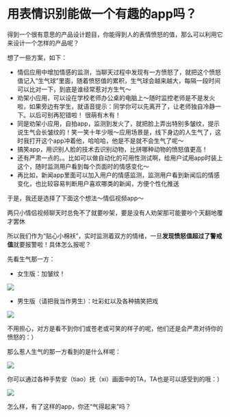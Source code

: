 # 用表情识别能做一个有趣的app吗？

得到一个很有意思的产品设计题目，你能得到人的表情愤怒的值，那么可以利用它来设计一个怎样的产品呢？

想了一些方案，如下：

* 情侣应用中增加情感的监测，当聊天过程中发现有一方愤怒了，就把这个愤怒值记入“生气球”里面，随着愤怒值的累积，生气球会越来越大，每隔一段时间可以比对一下，到底是谁经常惹对方生气～
* 劝架小应用，可以设在学校老师办公桌的电脑上～随时监控老师是不是发火啦，如果旁边有学生，就语音提示：同学你可以先离开了，让老师独自冷静一下。以后可别再犯错啦！  很萌有木有！
* 同是劝架小应用，自拍app，监测到发火了，就把脸上弄出特别多皱纹，提示说生气会长皱纹的！笑一笑十年少哦～应用场景是，线下身边的人生气了，这时我打开这个app冲着他，哈哈哈，他是不是就不会生气了呢～
* 搞笑app，用识别人脸的技术去识别动物，比拼哪种动物的愤怒值更高！
* 还有严肃一点的。。比如可以做自动化的可用性测试啊，给用户试用app时装上这个，随时监测用户看到每个页面时的情感变化～
* 再比如，新闻app里面可以加入用户的情感监测，监测用户看到新闻后的情感变化，也比较容易判断用户喜欢哪类的新闻，方便个性化推送

于是，我还是选择了下面这个想法～情侣视频app～

两只小情侣视频聊天时总免不了就要吵架，要是没有人劝架那可能要吵个天翻地覆才罢休

所以我们作为“贴心小棉袄”，实时监测着双方的情绪，一旦**发现愤怒值超过了警戒值**就要报警啦！具体怎么报呢？

先看生气那一方：

* 女生版：加皱纹！

![](/yeshuanggd.github.com/images/16-02-18-2.png)


* 男生版（请把我当作男生）：吐彩虹以及各种搞笑把戏

![](/yeshuanggd.github.com/images/16-02-18-1.png)

不用担心，对方是看不到你们或苍老或可笑的样子的呢，他们还是会严肃对待你的愤怒的：）

那么惹人生气的那一方看到的是什么样呢：

![](/yeshuanggd.github.com/images/16-02-18-3.png)

你可以通过各种手势安（tiao）抚（xi）画面中的TA，TA也是可以感受到的哦：）

![](/yeshuanggd.github.com/images/16-02-18-4.png)

怎么样，有了这样的app，你还“气得起来”吗？





 